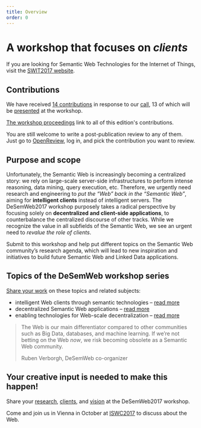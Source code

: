 ```yaml
---
title: Overview
order: 0
---
```

# A workshop that focuses on _clients_

If you are looking for Semantic Web Technologies for the Internet of Things,
visit the [SWIT2017 website](https://swit2017.github.io/).

## Contributions
We have received [14 contributions](https://openreview.net/group?id=swsa.semanticweb.org/ISWC/2017/DeSemWeb)
in response to our [call](/contributions/),
13 of which will be [presented](/program/) at the workshop.

[The workshop proceedings](http://ceur-ws.org/Vol-1934/)
link to all of this edition's contributions.


You are still welcome to write a post-publication review to any of them.
<br>
Just go to [OpenReview](https://openreview.net/group?id=swsa.semanticweb.org/ISWC/2017/DeSemWeb),
log in,
and pick the contribution you want to review.

## Purpose and scope
Unfortunately,
the Semantic Web is increasingly becoming a centralized story:
we rely on large-scale server-side infrastructures
to perform intense reasoning, data mining, query execution, etc.
Therefore, we urgently need research and engineering
to _put the “Web” back in the “Semantic Web”_,
aiming for **intelligent clients** instead of intelligent servers.
The DeSemWeb2017 workshop purposely takes a radical perspective
by focusing solely on **decentralized and client-side applications**,
to counterbalance the centralized discourse of other tracks.
While we recognize the value in all subfields of the Semantic Web,
we see an urgent need to _revalue the role of clients_.

Submit to this workshop and help
put different topics on the Semantic Web community’s research agenda,
which will lead to new inspiration and initiatives
to build future Semantic Web and Linked Data applications.

## Topics of the DeSemWeb workshop series
[Share your work](/contributions/) on these topics and related subjects:

- intelligent Web clients through semantic technologies
  – [read more](/topics/#clients)
- decentralized Semantic Web applications
  – [read more](/topics/#applications)
- enabling technologies for Web-scale decentralization
  – [read more](/topics/#technologies)

> The Web is our main differentiator compared to other communities
> such as Big Data, databases, and machine learning.
> If we’re not betting on the Web _now_,
> we risk becoming obsolete as a Semantic Web community.
>
> <footer>Ruben Verborgh, DeSemWeb co-organizer</footer>

## Your creative input is needed to make this happen!
Share your [research](/contributions/#research-articles),
[clients](/contributions/#client-challenge),
and [vision](/contributions/#vision-statements)
at the DeSemWeb2017 workshop.

Come and join us in Vienna in October at [ISWC2017](https://iswc2017.semanticweb.org/)
to discuss about the Web.
